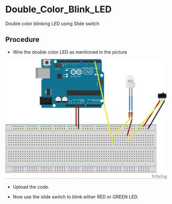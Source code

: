 # Double_Color_Blink_LED
Double color blinking LED using Slide switch

## Procedure

- Wire the double color LED as mentioned in the picture

![Wiring Picture](https://github.com/titusece/Double_Color_Blink_LED/blob/master/RED_GREEN_Double_Color_bb.jpg)

- Upload the code.

- Now use the slide switch to blink either RED or GREEN LED.
